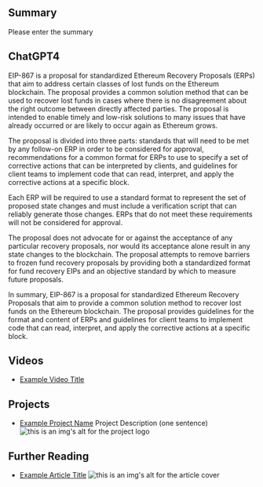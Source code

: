 ## Summary

Please enter the summary

## ChatGPT4

EIP-867 is a proposal for standardized Ethereum Recovery Proposals (ERPs) that aim to address certain classes of lost funds on the Ethereum blockchain. The proposal provides a common solution method that can be used to recover lost funds in cases where there is no disagreement about the right outcome between directly affected parties. The proposal is intended to enable timely and low-risk solutions to many issues that have already occurred or are likely to occur again as Ethereum grows.

The proposal is divided into three parts: standards that will need to be met by any follow-on ERP in order to be considered for approval, recommendations for a common format for ERPs to use to specify a set of corrective actions that can be interpreted by clients, and guidelines for client teams to implement code that can read, interpret, and apply the corrective actions at a specific block.

Each ERP will be required to use a standard format to represent the set of proposed state changes and must include a verification script that can reliably generate those changes. ERPs that do not meet these requirements will not be considered for approval.

The proposal does not advocate for or against the acceptance of any particular recovery proposals, nor would its acceptance alone result in any state changes to the blockchain. The proposal attempts to remove barriers to frozen fund recovery proposals by providing both a standardized format for fund recovery EIPs and an objective standard by which to measure future proposals.

In summary, EIP-867 is a proposal for standardized Ethereum Recovery Proposals that aim to provide a common solution method to recover lost funds on the Ethereum blockchain. The proposal provides guidelines for the format and content of ERPs and guidelines for client teams to implement code that can read, interpret, and apply the corrective actions at a specific block.

## Videos

- [Example Video Title](https://www.youtube.com/watch?v=TDGq4aeevgY)

## Projects

- [Example Project Name](https://xxxx.xxx/xxxxx) Project Description (one sentence) ![this is an img's alt for the project logo](https://xxxx.xxx/project-logo.xxx)

## Further Reading

- [Example Article Title](https://xxxx.xxx/xxxxx) ![this is an img's alt for the article cover](https://xxxx.xxx/article-cover.xxx)
